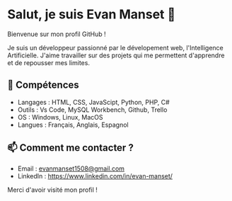 # Salut, je suis Evan Manset 👋

Bienvenue sur mon profil GitHub !

Je suis un développeur passionné par le dévelopement web, l'Intelligence Artificielle. J'aime travailler sur des projets qui me permettent d'apprendre et de repousser mes limites. 

## 🔧 Compétences

- Langages : HTML, CSS, JavaScipt, Python, PHP, C#
- Outils : Vs Code, MySQL Workbench, Github, Trello
- OS :  Windows, Linux, MacOS
- Langues : Français, Anglais, Espagnol

## 📫 Comment me contacter ?

- Email : evanmanset1508@gmail.com
- LinkedIn : https://www.linkedin.com/in/evan-manset/

Merci d'avoir visité mon profil !
